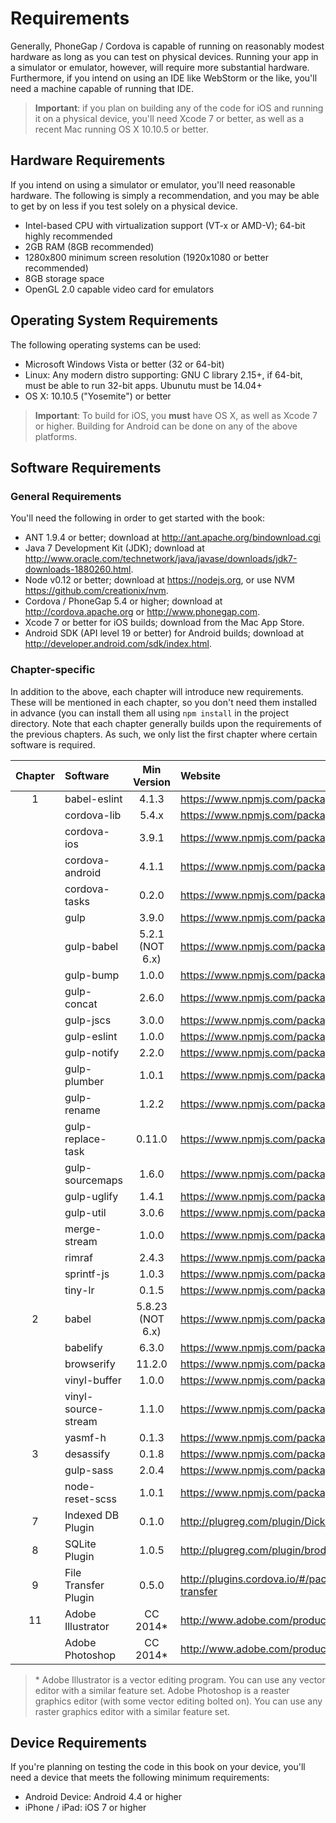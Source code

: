 # Requirements

Generally, PhoneGap / Cordova is capable of running on reasonably modest hardware as long as you can test on physical devices.
Running your app in a simulator or emulator, however, will require more substantial hardware. Furthermore, if you intend on using
an IDE like WebStorm or the like, you'll need a machine capable of running that IDE.

> **Important**: if you plan on building any of the code for iOS and running it on a physical device, you'll need Xcode 7 or better,
> as well as a recent Mac running OS X 10.10.5 or better.

## Hardware Requirements

If you intend on using a simulator or emulator, you'll need reasonable hardware. The following is simply a recommendation, and you
may be able to get by on less if you test solely on a physical device.

* Intel-based CPU with virtualization support (VT-x or AMD-V); 64-bit highly recommended
* 2GB RAM (8GB recommended)
* 1280x800 minimum screen resolution (1920x1080 or better recommended)
* 8GB storage space
* OpenGL 2.0 capable video card for emulators

## Operating System Requirements

The following operating systems can be used:

* Microsoft Windows Vista or better (32 or 64-bit)
* Linux: Any modern distro supporting: GNU C library 2.15+, if 64-bit, must be able to run 32-bit apps. Ubunutu must be 14.04+
* OS X: 10.10.5 ("Yosemite") or better

> **Important**: To build for iOS, you **must** have OS X, as well as Xcode 7 or higher. Building for Android can be done on any of
> the above platforms.

## Software Requirements

### General Requirements

You'll need the following in order to get started with the book:

* ANT 1.9.4 or better; download at <http://ant.apache.org/bindownload.cgi>
* Java 7 Development Kit (JDK); download at <http://www.oracle.com/technetwork/java/javase/downloads/jdk7-downloads-1880260.html>.
* Node v0.12 or better; download at <https://nodejs.org>, or use NVM <https://github.com/creationix/nvm>.
* Cordova / PhoneGap 5.4 or higher; download at <http://cordova.apache.org> or <http://www.phonegap.com>.
* Xcode 7 or better for iOS builds; download from the Mac App Store.
* Android SDK (API level 19 or better) for Android builds; download at <http://developer.android.com/sdk/index.html>.

### Chapter-specific

In addition to the above, each chapter will introduce new requirements. These will be mentioned in each chapter, so you don't need them installed in advance (you can install them all using `npm install` in the project directory. Note that each chapter generally builds upon the requirements of the previous chapters. As such, we only list the first chapter where certain software is required.

| Chapter |    Software         | Min Version | Website                                                     |
|:-------:|:--------------------|:-----------:|:------------------------------------------------------------|
|    1    | babel-eslint        | 4.1.3       | <https://www.npmjs.com/package/babel-eslint>                |
|         | cordova-lib         | 5.4.x       | <https://www.npmjs.com/package/cordova-lib>                 |
|         | cordova-ios         | 3.9.1       | <https://www.npmjs.com/package/cordova-ios>                 |
|         | cordova-android     | 4.1.1       | <https://www.npmjs.com/package/cordova-android>             |
|         | cordova-tasks       | 0.2.0       | <https://www.npmjs.com/package/cordova-tasks>               |
|         | gulp                | 3.9.0       | <https://www.npmjs.com/package/gulp>                        |
|         | gulp-babel          | 5.2.1 (NOT 6.x)      | <https://www.npmjs.com/package/gulp-babel>                  |
|         | gulp-bump           | 1.0.0       | <https://www.npmjs.com/package/gulp-bump>                   |
|         | gulp-concat         | 2.6.0       | <https://www.npmjs.com/package/gulp-concat>                 |
|         | gulp-jscs           | 3.0.0       | <https://www.npmjs.com/package/gulp-jscs>                   |
|         | gulp-eslint         | 1.0.0       | <https://www.npmjs.com/package/gulp-eslint>                 |
|         | gulp-notify         | 2.2.0       | <https://www.npmjs.com/package/gulp-notify>                 |
|         | gulp-plumber        | 1.0.1       | <https://www.npmjs.com/package/gulp-plumber>                |
|         | gulp-rename         | 1.2.2       | <https://www.npmjs.com/package/gulp-rename>                 |
|         | gulp-replace-task   | 0.11.0      | <https://www.npmjs.com/package/gulp-replace-task>           |
|         | gulp-sourcemaps     | 1.6.0       | <https://www.npmjs.com/package/gulp-sourcemaps>             |
|         | gulp-uglify         | 1.4.1       | <https://www.npmjs.com/package/gulp-uglify>                 |
|         | gulp-util           | 3.0.6       | <https://www.npmjs.com/package/gulp-util>                   |
|         | merge-stream        | 1.0.0       | <https://www.npmjs.com/package/merge-stream>                |
|         | rimraf              | 2.4.3       | <https://www.npmjs.com/package/rimraf>                      |
|         | sprintf-js          | 1.0.3       | <https://www.npmjs.com/package/sprintf>                     |
|         | tiny-lr             | 0.1.5       | <https://www.npmjs.com/package/tiny-lr>                     |
|    2    | babel               | 5.8.23 (NOT 6.x)      | <https://www.npmjs.com/package/babelify>                    |
|         | babelify            | 6.3.0       | <https://www.npmjs.com/package/babelify>                    |
|         | browserify          | 11.2.0      | <https://www.npmjs.com/package/browserify>                  |
|         | vinyl-buffer        | 1.0.0       | <https://www.npmjs.com/package/vinyl-buffer>                |
|         | vinyl-source-stream | 1.1.0       | <https://www.npmjs.com/package/vinyl-source-stream>         |
|         | yasmf-h             | 0.1.3       | <https://www.npmjs.com/package/yasmf-h>                     |
|    3    | desassify           | 0.1.8       | <https://www.npmjs.com/package/desassify>                   |
|         | gulp-sass           | 2.0.4       | <https://www.npmjs.com/package/gulp-sass>                   |
|         | node-reset-scss     | 1.0.1       | <https://www.npmjs.com/package/node-reset-scss>             |
|    7    | Indexed DB Plugin   | 0.1.0       | <http://plugreg.com/plugin/DickvdBrink/cordova-indexeddb>   |
|    8    | SQLite Plugin       | 1.0.5       | <http://plugreg.com/plugin/brodysoft/Cordova-SQLitePlugin>  |
|    9    | File Transfer Plugin| 0.5.0       | <http://plugins.cordova.io/#/package/org.apache.cordova.file-transfer> |
|   11    | Adobe Illustrator   | CC 2014\*   | <http://www.adobe.com/products/illustrator.html>            |
|         | Adobe Photoshop     | CC 2014\*   | <http://www.adobe.com/products/photoshop.html>              |

> \* Adobe Illustrator is a vector editing program. You can use any vector editor with a similar feature set. Adobe Photoshop
> is a reaster graphics editor (with some vector editing bolted on). You can use any raster graphics editor with a similar
> feature set.

## Device Requirements

If you're planning on testing the code in this book on your device, you'll need a device that meets the following minimum requirements:

* Android Device: Android 4.4 or higher
* iPhone / iPad: iOS 7 or higher
